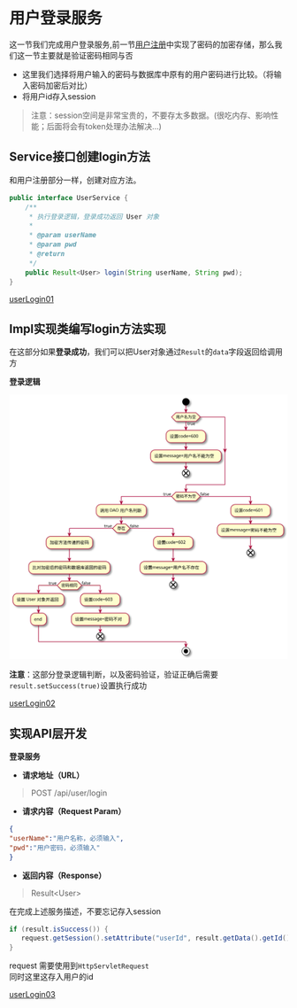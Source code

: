 # 用户登录服务

这一节我们完成用户登录服务,前一节[用户注册](/blogs/item_Review-service/用户注册.md)中实现了密码的加密存储，那么我们这一节主要就是验证密码相同与否<br>
- 这里我们选择将用户输入的密码与数据库中原有的用户密码进行比较。（将输入密码加密后对比）
- 将用户id存入session
> 注意：session空间是非常宝贵的，不要存太多数据。(很吃内存、影响性能；后面将会有token处理办法解决...)
## Service接口创建login方法
和用户注册部分一样，创建对应方法。
```java
public interface UserService {
    /**
     * 执行登录逻辑，登录成功返回 User 对象
     *
     * @param userName
     * @param pwd
     * @return
     */
    public Result<User> login(String userName, String pwd);
}
```
[userLogin01](/codes/userLogin01/src/main/java/com/youkeda/comment/service/UserService.java)

## Impl实现类编写login方法实现

在这部分如果**登录成功**，我们可以把User对象通过`Result`的`data`字段返回给调用方<br>

**登录逻辑**

![登录逻辑](/blogs/image/登录逻辑.svg)

**注意**：这部分登录逻辑判断，以及密码验证，验证正确后需要`result.setSuccess(true)`设置执行成功<br>

[userLogin02](/codes/userLogin02/src/main/java/com/youkeda/comment/service/impl/UserServiceImpl.java)

## 实现API层开发
**登录服务**<br>
- **请求地址（URL）**
> POST /api/user/login
- **请求内容（Request Param）**
```json
{
"userName":"用户名称，必须输入",
"pwd":"用户密码，必须输入"
}
```
- **返回内容（Response）**
> Result\<User>

在完成上述服务描述，不要忘记存入session<br>
```java
if (result.isSuccess()) {
   request.getSession().setAttribute("userId", result.getData().getId());
}
```
request 需要使用到`HttpServletRequest`<br>
同时这里这存入用户的id

[userLogin03](/codes/userLogin03/src/main/java/com/youkeda/comment/api/UserAPI.java)